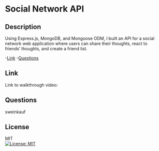 # Social Network API

  ## Description 
  Using Express.js, MongoDB, and Mongoose ODM, I built an API for a social network web application where users can share their thoughts, react to friends’ thoughts, and create a friend list. 


  -[Link](#link)
  -[Questions](#questions)

  ## Link
  Link to walkthrough video: 
  

  ## Questions
  sweinkauf

  ## License
  MIT<br>[![License: MIT](https://img.shields.io/badge/License-MIT-yellow.svg)](https://opensource.org/licenses/MIT)
